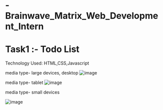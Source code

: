 # -Brainwave_Matrix_Web_Development_Intern
# Task1 :- Todo List
Technology Used: HTML,CSS,Javascript

media type- large devices, desktop
![image](https://github.com/user-attachments/assets/5cdead09-5253-471c-a015-54108273d0cb)

media type- tablet
![image](https://github.com/user-attachments/assets/bcf8c265-38e0-459e-9369-ec3da8191d5b)

media type- small devices 

![image](https://github.com/user-attachments/assets/352bdfe7-f107-4a48-994f-e509167a8e16)





